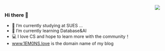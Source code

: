  <img align="right" src="https://github-readme-stats-ten-gilt.vercel.app/api?username=1EM0NS&show_icons=true&hide_title=true&theme=synthwave" />
   
### Hi there 👋
- 📖 I’m currently studying at SUES ...
- 🌱 I’m currently learning Database&AI
- 💻 I love CS and hope to learn more with the community！
- www.1EM0NS.love is the domain name of my blog 
<!-- - 👯 I’m looking to collaborate on ... -->
<!-- - 🤔 I’m looking for help with ... -->
<!-- - 💬 Ask me about ... -->
<!-- - 📫 How to reach me:  -->
<!-- - 😄 Pronouns: ...
- ⚡ Fun fact: ... -->
